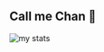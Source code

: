 ## Call me Chan 👋
<img alt="my stats" src="https://github-readme-stats.vercel.app/api?username=gitchannnz">


